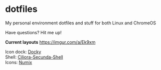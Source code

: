 # dotfiles
<p>My personal environment dotfiles and stuff for both Linux and ChromeOS</br><p>Have questions? Hit me up!

<b>Current layouts</b>
<url>https://imgur.com/a/Ek9xm</url>

Icon dock: <a href="https://launchpad.net/docky">Docky</a></br>
Shell: <a href="http://gnome-look.org/content/show.php/Ciliora-Secunda-Shell?content=167915">Ciliora-Secunda-Shell</a></br>
Icons: <a href="https://numixproject.org/">Numix</a>

